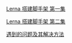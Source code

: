 [Lerna 搭建脚手架 第一集](./lerna/build-cli/1.md)

[Lerna 搭建脚手架 第二集](./lerna/build-cli/2.md)

[遇到的问题及其解决方法](./lerna/build-cli/qa.md)

